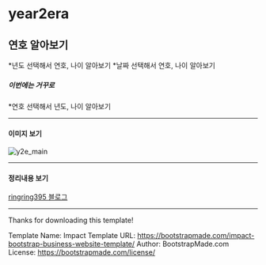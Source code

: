 # year2era
## 연호 알아보기
*년도 선택해서 연호, 나이 알아보기
*날짜 선택해서 연호, 나이 알아보기
##### 이번에는 거꾸로
*연호 선택해서 년도, 나이 알아보기
***
#### 이미지 보기
![y2e_main](https://user-images.githubusercontent.com/107524209/205818089-a06e7499-1fbc-4681-bb5b-25d801f75cc3.png)
***
#### 정리내용 보기
[ringring395 블로그](https://blog.naver.com/ringring395)              







***
Thanks for downloading this template!

Template Name: Impact
Template URL: https://bootstrapmade.com/impact-bootstrap-business-website-template/
Author: BootstrapMade.com
License: https://bootstrapmade.com/license/
